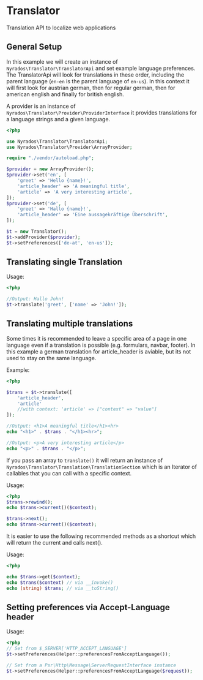 # Translator
Translation API to localize web applications

## General Setup
In this example we will create an instance of `Nyrados\Translator\TranslatorApi` and set example language preferences. The TranslatorApi will look for translations in these order, including the parent language (`en-en` is the parent language of `en-us`). 
In this context it will first look for austrian german, then for regular german, then for american english and finally for british english.

A provider is an instance of `Nyrados\Translator\Provider\ProviderInterface` it provides translations for a language strings and a given language. 

```php
<?php

use Nyrados\Translator\TranslatorApi;
use Nyrados\Translator\Provider\ArrayProvider;

require "./vendor/autoload.php";

$provider = new ArrayProvider();
$provider->set('en', [
    'greet' => 'Hello {name}!',
    'article_header' => 'A meaningful title',
    'article' => 'A very interesting article',
]);
$provider->set('de', [
    'greet' => 'Hallo {name}!',
    'article_header' => 'Eine aussagekräftige Überschrift',
]);

$t = new Translator();
$t->addProvider($provider);
$t->setPreferences(['de-at', 'en-us']);
```

## Translating single Translation
Usage:
```php
<?php

//Output: Hallo John!
$t->translate('greet', ['name' => 'John!']);
```

## Translating multiple translations
Some times it is recommended to leave a specific area of a page in one language even if a translation is possible (e.g. formulars, navbar, footer).
In this example a german translation for article_header is aviable, but its not used to stay on the same language.

Example:
```php
<?php

$trans = $t->translate([
    'article_header', 
    'article'
    //with context: 'article' => ["context" => "value"]
]);

//Output: <h1>A meaningful title</h1><hr>
echo "<h1>" . $trans . "</h1><hr>";

//Output: <p>A very interesting article</p>
echo "<p>" . $trans . "</p>";
```

If you pass an array to `translate()` it will return an instance of `Nyrados\Translator\Translation\TranslationSection` which is an Iterator of callables that you can call with a specific context.

Usage:
```php
<?php
$trans->rewind();
echo $trans->current()($context);

$trans->next();
echo $trans->current()($context);
```

It is easier to use the following recommended methods as a shortcut which will return the current and calls next().

Usage:
```php
<?php

echo $trans->get($context);
echo $trans($context) // via __invoke()
echo (string) $trans; // via __toString()
```

## Setting preferences via Accept-Language header
Usage:
```php
<?php
// Set from $_SERVER['HTTP_ACCEPT_LANGUAGE']
$t->setPreferences(Helper::preferencesFromAcceptLanguage());

// Set from a Psr\Http\Message\ServerRequestInterface instance
$t->setPreferences(Helper::preferencesFromAcceptLanguage($request)); 
```